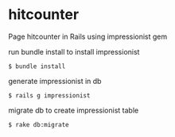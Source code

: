 hitcounter
==========

Page hitcounter in Rails using impressionist gem

run bundle install to install impressionist

	$ bundle install 

generate impressionist in db

	$ rails g impressionist

migrate db to create impressionist table

	$ rake db:migrate
